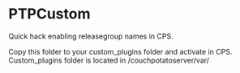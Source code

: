 PTPCustom
=========

Quick hack enabling releasegroup names in CPS.

Copy this folder to your custom_plugins folder and activate in CPS.  
Custom_plugins folder is located in /couchpotatoserver/var/
